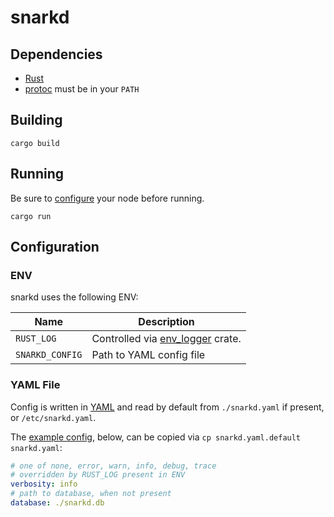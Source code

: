 # snarkd

## Dependencies

- [Rust](https://www.rust-lang.org/tools/install)
- [protoc](https://github.com/protocolbuffers/protobuf/releases) must be in your `PATH`

## Building

`cargo build`

## Running

Be sure to [configure](#configuration) your node before running.

`cargo run`

## Configuration

### ENV

snarkd uses the following ENV:

| Name | Description |
|---|---|
|`RUST_LOG`|Controlled via [env_logger](https://docs.rs/env_logger/latest/env_logger/#enabling-logging) crate.|
|`SNARKD_CONFIG`|Path to YAML config file|

### YAML File

Config is written in [YAML](https://yaml.org/) and read by default from `./snarkd.yaml` if present, or `/etc/snarkd.yaml`.

The [example config](snarkd.yaml.default), below, can be copied via `cp snarkd.yaml.default snarkd.yaml`:

```yml
# one of none, error, warn, info, debug, trace
# overridden by RUST_LOG present in ENV
verbosity: info
# path to database, when not present
database: ./snarkd.db
```
